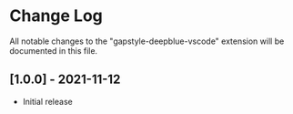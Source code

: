 # Change Log

All notable changes to the "gapstyle-deepblue-vscode" extension will be documented in this file.

## [1.0.0] - 2021-11-12

- Initial release
